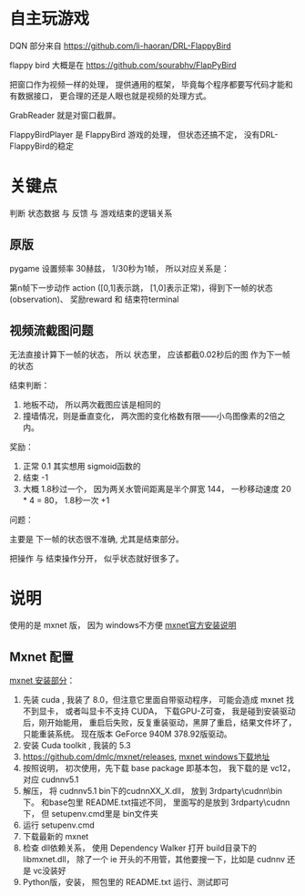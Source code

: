 ﻿# 自主玩游戏

DQN 部分来自 https://github.com/li-haoran/DRL-FlappyBird

flappy bird 大概是在 https://github.com/sourabhv/FlapPyBird

把窗口作为视频一样的处理， 提供通用的框架， 毕竟每个程序都要写代码才能和有数据接口， 更合理的还是人眼也就是视频的处理方式。

GrabReader 就是对窗口截屏。

FlappyBirdPlayer 是 FlappyBird 游戏的处理， 但状态还搞不定， 没有DRL-FlappyBird的稳定

# 关键点

判断 状态数据 与 反馈 与 游戏结束的逻辑关系

## 原版

pygame 设置频率 30赫兹， 1/30秒为1帧， 所以对应关系是：

第n帧下一步动作 action ([0,1]表示跳， [1,0]表示正常)，得到下一帧的状态(observation)、 奖励reward 和 结束符terminal

## 视频流截图问题

无法直接计算下一帧的状态， 所以 状态里， 应该都截0.02秒后的图 作为下一帧的状态

结束判断： 

1. 地板不动， 所以两次截图应该是相同的
2. 撞墙情况，则是垂直变化， 两次图的变化格数有限——小鸟图像素的2倍之内。

奖励：

1. 正常 0.1 其实想用 sigmoid函数的
2. 结束 -1
3. 大概 1.8秒过一个， 因为两关水管间距离是半个屏宽 144， 一秒移动速度  20 * 4 = 80， 1.8秒一次 +1

问题：

主要是 下一帧的状态很不准确, 尤其是结束部分。

把操作 与 结束操作分开， 似乎状态就好很多了。

# 说明

使用的是 mxnet 版， 因为 windows不方便 [mxnet官方安装说明](http://mxnet.io/get_started/windows_setup.html)

## Mxnet 配置

[mxnet 安装部分](/mxnet-Windows-installation.html)：

1. 先装 cuda , 我装了 8.0，但注意它里面自带驱动程序， 可能会造成  mxnet 找不到显卡， 或者叫显卡不支持 CUDA， 下载GPU-Z可查， 我是碰到安装驱动后，刚开始能用， 重启后失败，反复重装驱动，黑屏了重启，结果文件坏了，只能重装系统。 现在版本 GeForce 940M  378.92版驱动。
2. 安装 Cuda toolkit , 我装的 5.3 
3. https://github.com/dmlc/mxnet/releases, [mxnet windows下载地址](https://github.com/yajiedesign/mxnet/releases)
4. 按照说明， 初次使用，先下载 base package 即基本包， 我下载的是 vc12， 对应 cudnnv5.1
5. 解压， 将 cudnnv5.1 bin下的cudnnXX_X.dll， 放到 3rdparty\cudnn\bin 下。 和base包里 README.txt描述不同， 里面写的是放到 3rdparty\cudnn 下， 但 setupenv.cmd里是 bin文件夹
6. 运行 setupenv.cmd
7. 下载最新的 mxnet
8. 检查 dll依赖关系， 使用 Dependency Walker 打开 build目录下的 libmxnet.dll， 除了一个 ie 开头的不用管，其他要搜一下，比如是 cudnnv 还是 vc没装好
9. Python版，安装， 照包里的 README.txt 运行、测试即可